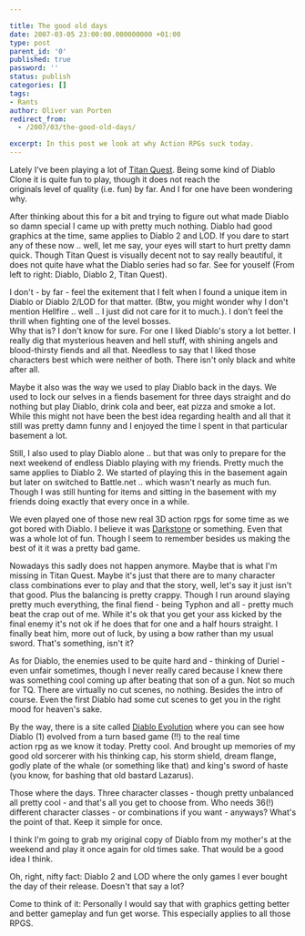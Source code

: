 ```yaml
---

title: The good old days
date: 2007-03-05 23:00:00.000000000 +01:00
type: post
parent_id: '0'
published: true
password: ''
status: publish
categories: []
tags:
- Rants
author: Oliver van Porten
redirect_from:
  - /2007/03/the-good-old-days/

excerpt: In this post we look at why Action RPGs suck today.
---
```

Lately I've been playing a lot of [Titan Quest](http://www.ironlore.com/game.php). Being some kind of Diablo Clone it is quite fun to play, though it does not reach the  
originals level of quality (i.e. fun) by far. And I for one have been wondering why.

After thinking about this for a bit and trying to figure out what made Diablo so damn special I came up with pretty much nothing. Diablo had good graphics at the time, same applies to Diablo 2 and LOD. If you dare to start any of these now .. well, let me say, your eyes will start to hurt pretty damn quick. Though Titan Quest is visually decent not to say really beautiful, it does not quite have what the Diablo series had so far. See for youself (From left to right: Diablo, Diablo 2, Titan Quest).

I don't - by far - feel the exitement that I felt when I found a unique item in Diablo or Diablo 2/LOD for that matter. (Btw, you might wonder why I don't mention Hellfire .. well .. I just did not care for it to much.). I don't feel the thrill when fighting one of the level bosses.  
Why that is? I don't know for sure. For one I liked Diablo's story a lot better. I really dig that mysterious heaven and hell stuff, with shining angels and blood-thirsty fiends and all that. Needless to say that I liked those characters best which were neither of both. There isn't only black and white after all.

Maybe it also was the way we used to play Diablo back in the days. We used to lock our selves in a fiends basement for three days straight and do nothing but play Diablo, drink cola and beer, eat pizza and smoke a lot. While this might not have been the best idea regarding health and all that it still was pretty damn funny and I enjoyed the time I spent in that particular basement a lot.

Still, I also used to play Diablo alone .. but that was only to prepare for the next weekend of endless Diablo playing with my friends. Pretty much the same applies to Diablo 2. We started of playing this in the basement again but later on switched to Battle.net .. which wasn't nearly as much fun. Though I was still hunting for items and sitting in the basement with my friends doing exactly that every once in a while.

We even played one of those new real 3D action rpgs for some time as we got bored with Diablo. I believe it was [Darkstone](http://www.amazon.de/Electronic-Arts-Darkstone/dp/B00004TPDI) or something. Even that was a whole lot of fun. Though I seem to remember besides us making the best of it it was a pretty bad game.

Nowadays this sadly does not happen anymore. Maybe that is what I'm missing in Titan Quest. Maybe it's just that there are to many character class combinations ever to play and that the story, well, let's say it just isn't that good. Plus the balancing is pretty crappy. Though I run around slaying pretty much everything, the final fiend - being Typhon and all - pretty much beat the crap out of me. While it's ok that you get your ass kicked by the final enemy it's not ok if he does that for one and a half hours straight. I finally beat him, more out of luck, by using a bow rather than my usual sword. That's something, isn't it?

As for Diablo, the enemies used to be quite hard and - thinking of Duriel - even unfair sometimes, though I never really cared because I knew there was something cool coming up after beating that son of a gun. Not so much for TQ. There are virtually no cut scenes, no nothing. Besides the intro of course. Even the first Diablo had some cut scenes to get you in the right mood for heaven's sake.

By the way, there is a site called [Diablo Evolution](http://www.diablo-evolution.com/) where you can see how Diablo (1) evolved from a turn based game (!!) to the real time  
action rpg as we know it today. Pretty cool. And brought up memories of my good old sorcerer with his thinking cap, his storm shield, dream flange, godly plate of the whale (or something like that) and king's sword of haste (you know, for bashing that old bastard Lazarus).

Those where the days. Three character classes - though pretty unbalanced all pretty cool - and that's all you get to choose from. Who needs 36(!) different character classes - or combinations if you want - anyways? What's the point of that. Keep it simple for once.

I think I'm going to grab my original copy of Diablo from my mother's at the weekend and play it once again for old times sake. That would be a good idea I think.

Oh, right, nifty fact: Diablo 2 and LOD where the only games I ever bought the day of their release. Doesn't that say a lot?

Come to think of it: Personally I would say that with graphics getting better and better gameplay and fun get worse. This especially applies to all those RPGS.